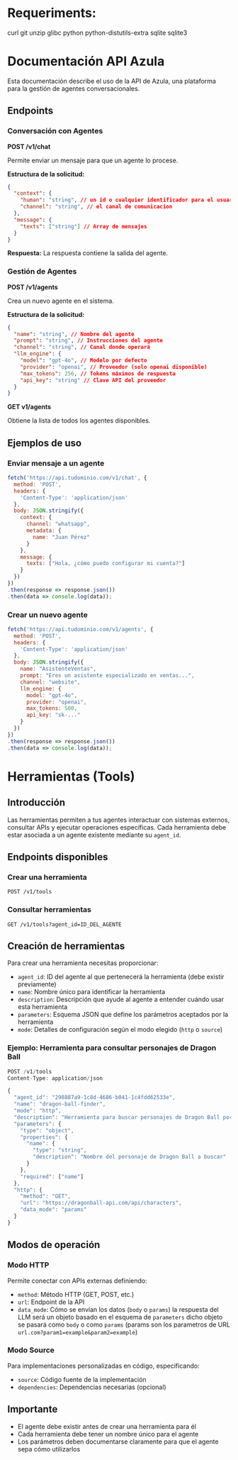 # Requeriments:
curl git unzip glibc python python-distutils-extra sqlite sqlite3

# Documentación API Azula

Esta documentación describe el uso de la API de Azula, una plataforma para la gestión de agentes conversacionales.

## Endpoints

### Conversación con Agentes

**POST /v1/chat**

Permite enviar un mensaje para que un agente lo procese.

**Estructura de la solicitud:**
```json
{
  "context": {
    "human": "string", // un id o cualquier identificador para el usuario
    "channel": "string", // el canal de comunicacion
  },
  "message": {
    "texts": ["string"] // Array de mensajes
  }
}
```

**Respuesta:**
La respuesta contiene la salida del agente.

### Gestión de Agentes

**POST /v1/agents**

Crea un nuevo agente en el sistema.

**Estructura de la solicitud:**
```json
{
  "name": "string", // Nombre del agente
  "prompt": "string", // Instrucciones del agente
  "channel": "string", // Canal donde operará
  "llm_engine": {
    "model": "gpt-4o", // Modelo por defecto
    "provider": "openai", // Proveedor (solo openai disponible)
    "max_tokens": 256, // Tokens máximos de respuesta
    "api_key": "string" // Clave API del proveedor
  }
}
```

**GET v1/agents**

Obtiene la lista de todos los agentes disponibles.

## Ejemplos de uso

### Enviar mensaje a un agente

```javascript
fetch('https://api.tudominio.com/v1/chat', {
  method: 'POST',
  headers: {
    'Content-Type': 'application/json'
  },
  body: JSON.stringify({
    context: {
      channel: "whatsapp",
      metadata: {
        name: "Juan Pérez"
      }
    },
    message: {
      texts: ["Hola, ¿cómo puedo configurar mi cuenta?"]
    }
  })
})
.then(response => response.json())
.then(data => console.log(data));
```

### Crear un nuevo agente

```javascript
fetch('https://api.tudominio.com/v1/agents', {
  method: 'POST',
  headers: {
    'Content-Type': 'application/json'
  },
  body: JSON.stringify({
    name: "AsistenteVentas",
    prompt: "Eres un asistente especializado en ventas...",
    channel: "website",
    llm_engine: {
      model: "gpt-4o",
      provider: "openai",
      max_tokens: 500,
      api_key: "sk-..."
    }
  })
})
.then(response => response.json())
.then(data => console.log(data));
```

# Herramientas (Tools)

## Introducción

Las herramientas permiten a tus agentes interactuar con sistemas externos, consultar APIs y ejecutar operaciones específicas. Cada herramienta debe estar asociada a un agente existente mediante su `agent_id`.

## Endpoints disponibles

### Crear una herramienta

```
POST /v1/tools
```

### Consultar herramientas

```
GET /v1/tools?agent_id=ID_DEL_AGENTE
```

## Creación de herramientas

Para crear una herramienta necesitas proporcionar:

- `agent_id`: ID del agente al que pertenecerá la herramienta (debe existir previamente)
- `name`: Nombre único para identificar la herramienta
- `description`: Descripción que ayude al agente a entender cuándo usar esta herramienta
- `parameters`: Esquema JSON que define los parámetros aceptados por la herramienta
- `mode`: Detalles de configuración según el modo elegido (`http` o `source`)

### Ejemplo: Herramienta para consultar personajes de Dragon Ball

```javascript
POST /v1/tools
Content-Type: application/json

{
  "agent_id": "298887a9-1c8d-4686-b041-1c4fdd62533e",
  "name": "dragon-ball-finder",
  "mode": "http",
  "description": "Herramienta para buscar personajes de Dragon Ball por nombre",
  "parameters": {
    "type": "object",
    "properties": {
      "name": {
        "type": "string",
        "description": "Nombre del personaje de Dragon Ball a buscar"
      }
    },
    "required": ["name"]
  },
  "http": {
    "method": "GET",
    "url": "https://dragonball-api.com/api/characters",
    "data_mode": "params"
  }
}
```

## Modos de operación

### Modo HTTP

Permite conectar con APIs externas definiendo:
- `method`: Método HTTP (GET, POST, etc.)
- `url`: Endpoint de la API
- `data_mode`: Cómo se envían los datos (`body` o `params`) la respuesta del LLM será un objeto basado en el esquema de `parameters` dicho objeto se pasará como `body` o como `params` (params son los parametros de URL `url.com?param1=example&param2=example`)

### Modo Source

Para implementaciones personalizadas en código, especificando:
- `source`: Código fuente de la implementación
- `dependencies`: Dependencias necesarias (opcional)

## Importante

- El agente debe existir antes de crear una herramienta para él
- Cada herramienta debe tener un nombre único para el agente
- Los parámetros deben documentarse claramente para que el agente sepa cómo utilizarlos

